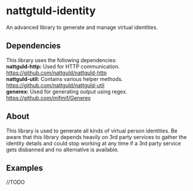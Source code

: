 # nattgtuld-identity
An advanced library to generate and manage virtual identities.

## Dependencies
This library uses the following dependencies:  
**nattguld-http:** Used for HTTP communication. https://github.com/nattguld/nattguld-http  
**nattguld-util:** Contains various helper methods. https://github.com/nattguld/nattguld-util  
**generex:** Used for generating output using regex.  https://github.com/mifmif/Generex  

## About
This library is used to generate all kinds of virtual person identities. Be aware that this library depends heavily on 3rd party services to gather the identity details and could stop working at any time if a 3rd party service gets disbanned and no alternative is available.

## Examples
//TODO
